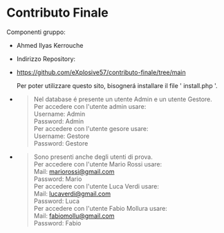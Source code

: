 # Contributo Finale

Componenti gruppo:
- Ahmed Ilyas Kerrouche

- Indirizzo Repository:
- https://github.com/eXplosive57/contributo-finale/tree/main

  Per poter utilizzare questo sito, bisognerá installare il file ' install.php '.

- > Nel database é presente un utente Admin e un utente Gestore. <br>
Per accedere con l'utente admin usare: <br>
  > Username: Admin <br>
  > Password: Admin <br>
Per accedere con l'utente gesore usare: <br>
  > Username: Gestore <br>
  > Password: Gestore <br>

- > Sono presenti anche degli utenti di prova. <br>
Per accedere con l'utente Mario Rossi usare: <br>
  > Mail: mariorossi@gmail.com <br>
  > Password: Mario <br>
Per accedere con l'utente Luca Verdi usare: <br>
  > Mail: lucaverdi@gmail.com <br>
  > Password: Luca <br>
Per accedere con l'utente Fabio Mollura usare: <br>
  > Mail: fabiomollu@gmail.com <br>
  > Password: Fabio <br>
  
  
